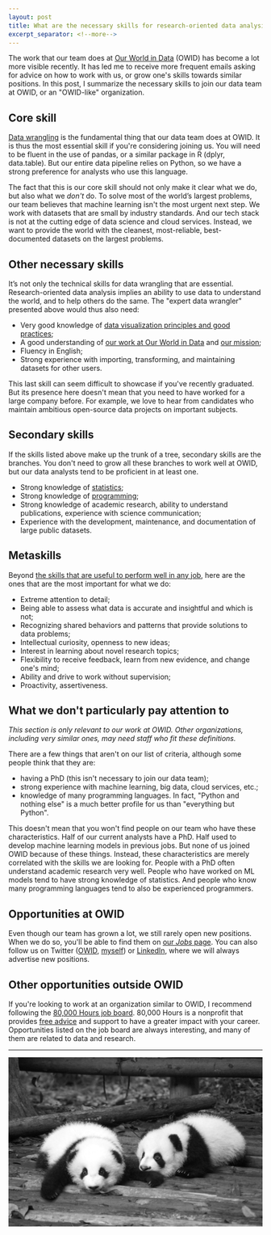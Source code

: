 ```yaml
---
layout: post
title: What are the necessary skills for research-oriented data analysis?
excerpt_separator: <!--more-->
---
```


The work that our team does at [Our World in Data](https://ourworldindata.org/about) (OWID) has become a lot more visible recently. It has led me to receive more frequent emails asking for advice on how to work with us, or grow one's skills towards similar positions. In this post, I summarize the necessary skills to join our data team at OWID, or an "OWID-like" organization.

<!--more-->

## Core skill

[Data wrangling](https://en.wikipedia.org/wiki/Data_wrangling) is the fundamental thing that our data team does at OWID. It is thus the most essential skill if you're considering joining us. You will need to be fluent in the use of pandas, or a similar package in R (dplyr, data.table). But our entire data pipeline relies on Python, so we have a strong preference for analysts who use this language.

The fact that this is our core skill should not only make it clear what we do, but also what we _don't_ do. To solve most of the world’s largest problems, our team believes that machine learning isn't the most urgent next step. We work with datasets that are small by industry standards. And our tech stack is not at the cutting edge of data science and cloud services. Instead, we want to provide the world with the cleanest, most-reliable, best-documented datasets on the largest problems.

## Other necessary skills

It’s not only the technical skills for data wrangling that are essential. Research-oriented data analysis implies an ability to use data to understand the world, and to help others do the same. The "expert data wrangler" presented above would thus also need:

- Very good knowledge of [data visualization principles and good practices](https://www.goodreads.com/shelf/show/data-visualization);
- A good understanding of [our work at Our World in Data](https://ten7.com/podcast/episode/edouard-mathieu-open-data-approach-solving-worlds-problems) and [our mission](https://ourworldindata.org/problems-and-progress);
- Fluency in English;
- Strong experience with importing, transforming, and maintaining datasets for other users.

This last skill can seem difficult to showcase if you've recently graduated. But its presence here doesn't mean that you need to have worked for a large company before. For example, we love to hear from candidates who maintain ambitious open-source data projects on important subjects.

## Secondary skills

If the skills listed above make up the trunk of a tree, secondary skills are the branches. You don't need to grow all these branches to work well at OWID, but our data analysts tend to be proficient in at least one.

- Strong knowledge of [statistics](https://www.coursera.org/specializations/advanced-statistics-data-science);
- Strong knowledge of [programming](https://fivebooks.com/best-books/computer-science-data-science-hadley-wickham/);
- Strong knowledge of academic research, ability to understand publications, experience with science communication;
- Experience with the development, maintenance, and documentation of large public datasets.

## Metaskills

Beyond [the skills that are useful to perform well in any job](https://80000hours.org/career-guide/how-to-be-successful/), here are the ones that are the most important for what we do:

- Extreme attention to detail;
- Being able to assess what data is accurate and insightful and which is not;
- Recognizing shared behaviors and patterns that provide solutions to data problems;
- Intellectual curiosity, openness to new ideas;
- Interest in learning about novel research topics;
- Flexibility to receive feedback, learn from new evidence, and change one's mind;
- Ability and drive to work without supervision;
- Proactivity, assertiveness.

## What we don't particularly pay attention to

_This section is only relevant to our work at OWID. Other organizations, including very similar ones, may need staff who fit these definitions._

There are a few things that aren't on our list of criteria, although some people think that they are:

- having a PhD (this isn't necessary to join our data team);
- strong experience with machine learning, big data, cloud services, etc.;
- knowledge of many programming languages. In fact, "Python and nothing else" is a much better profile for us than "everything but Python".

This doesn't mean that you won't find people on our team who have these characteristics. Half of our current analysts have a PhD. Half used to develop machine learning models in previous jobs. But none of us joined OWID because of these things. Instead, these characteristics are merely correlated with the skills we are looking for. People with a PhD often understand academic research very well. People who have worked on ML models tend to have strong knowledge of statistics. And people who know many programming languages tend to also be experienced programmers.

## Opportunities at OWID

Even though our team has grown a lot, we still rarely open new positions. When we do so, you'll be able to find them on [our _Jobs_ page](https://ourworldindata.org/jobs). You can also follow us on Twitter ([OWID](https://twitter.com/OurWorldInData/), [myself](https://twitter.com/redouad)) or [LinkedIn](https://www.linkedin.com/in/edouardmathieu/), where we will always advertise new positions.

## Other opportunities outside OWID

If you're looking to work at an organization similar to OWID, I recommend following the [80,000 Hours job board](https://80000hours.org/job-board/). 80,000 Hours is a nonprofit that provides [free advice](https://80000hours.org/make-a-difference-with-your-career/) and support to have a greater impact with your career. Opportunities listed on the job board are always interesting, and many of them are related to data and research.

---

![Pandas](https://raw.githubusercontent.com/edomt/edomt.github.io/master/images/pandas.jpg)
